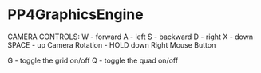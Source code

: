 # PP4GraphicsEngine

CAMERA CONTROLS: 
W - forward 
A - left 
S - backward 
D - right 
X - down 
SPACE - up Camera 
Rotation - HOLD down Right Mouse Button

G - toggle the grid on/off 
Q - toggle the quad on/off
